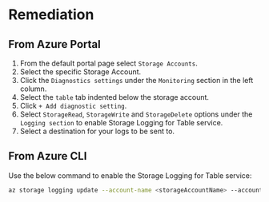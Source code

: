 # Remediation

## From Azure Portal

1. From the default portal page select `Storage Accounts`.
2. Select the specific Storage Account.
3. Click the `Diagnostics settings` under the `Monitoring` section in the left column.
4. Select the `table` tab indented below the storage account.
5. Click `+ Add diagnostic setting`.
6. Select `StorageRead`, `StorageWrite` and `StorageDelete` options under the `Logging section` to enable Storage Logging for Table service.
7. Select a destination for your logs to be sent to.

## From Azure CLI

Use the below command to enable the Storage Logging for Table service:

```sh
az storage logging update --account-name <storageAccountName> --account-key <storageAccountKey> --services t --log rwd --retention 90
```
